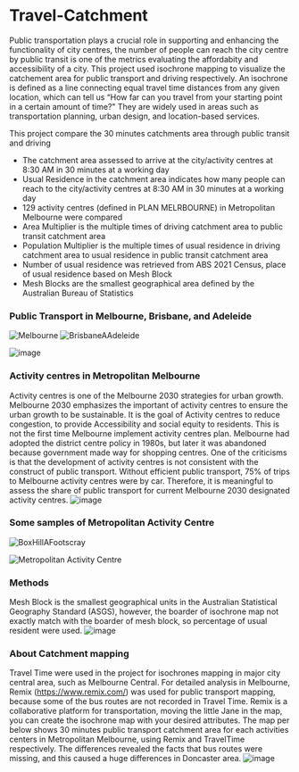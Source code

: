 # Travel-Catchment
Public transportation plays a crucial role in supporting and enhancing the functionality of city centres, the number of people can reach the city centre by public transit is one of the metrics evaluating the affordabity and accessibility of a city. 
This project used isochrone mapping to visualize the catchement area for public transport and driving respectively. An isochrone is defined as a line connecting equal travel time distances from any given location, which can tell us “How far can you travel from your starting point in a certain amount of time?" They are widely used in areas such as transportation planning, urban design, and location-based services. 

This project compare the 30 minutes catchments area through public transit and driving
- The catchment area assessed to arrive at the city/activity centres at 8:30 AM in 30 minutes at a working day
- Usual Residence in the catchment area indicates how many people can reach to the city/activity centres at 8:30 AM in 30 minutes at a working day
- 129 activity centres (defined in PLAN MELRBOURNE) in Metropolitan Melbourne were compared
- Area Multiplier is the multiple times of driving catchment area to public transit catchment area
- Population Multiplier is the multiple times of usual residence in driving catchment area to usual residence in public transit catchment area
- Number of usual residence was retrieved from ABS 2021 Census, place of usual residence based on Mesh Block
- Mesh Blocks are the smallest geographical area defined by the Australian Bureau of Statistics

### Public Transport in Melbourne, Brisbane, and Adeleide
![Melbourne](https://github.com/Lanxuehua/PublicTrasnportCatchment/assets/107735017/9586bfea-dc63-4c0b-b967-e491fdaeae4e)
![BrisbaneAAdeleide](https://github.com/Lanxuehua/PublicTrasnportCatchment/assets/107735017/4365dc5e-c255-40bd-b915-250163de5ddc)

![image](https://github.com/Lanxuehua/PublicTrasnportCatchment/assets/107735017/22dc58d8-d7aa-46ff-b902-5e1aa354eff0)

### Activity centres in Metropolitan Melbourne
Activity centres is one of the Melbourne 2030 strategies for urban growth. Melbourne 2030 emphasizes the important of activity centres to ensure the urban growth to be sustainable. It is the goal of Activity centres to reduce congestion, to provide Accessibility and social equity to residents. This is not the first time Melbourne implement activity centres plan. Melbourne had adopted the district centre policy in 1980s, but later it was abandoned because government made way for shopping centres. One of the criticisms is that the development of activity centres is not consistent with the construct of public transport. Without efficient public transport, 75% of trips to Melbourne activity centres were by car. Therefore, it is meaningful to assess the share of public transport for current Melbourne 2030 designated activity centres.
![image](https://github.com/Lanxuehua/PublicTrasnportCatchment/assets/107735017/50586236-b848-4e47-9904-d1a1e4c418cc)

### Some samples of Metropolitan Activity Centre
![BoxHillAFootscray](https://github.com/Lanxuehua/PublicTrasnportCatchment/assets/107735017/36b64ed8-ceae-4983-93bc-f9e94bc857db)

![Metropolitan Activity Centre](https://github.com/Lanxuehua/PublicTrasnportCatchment/assets/107735017/f77c28c2-889e-4d63-9e87-f3dc8844c568)

### Methods
Mesh Block is the smallest geographical units in the Australian Statistical Geography Standard (ASGS), however, the boarder of isochrone map not exactly match with the boarder of mesh block, so percentage of usual resident were used.
![image](https://github.com/Lanxuehua/PublicTrasnportCatchment/assets/107735017/225d1299-84c2-4bc0-93e4-98b90e21bf3d)

### About Catchment mapping
Travel Time were used in the project for isochrones mapping in major city central area, such as Melbourne Central.
For detailed analysis in Melbourne, Remix (https://www.remix.com/) was used for public transport mapping, because some of the bus routes are not recorded in Travel Time. 
Remix is a collaborative platform for transportation, moving the little Jane in the map, you can create the isochrone map with your desired attributes. 
The map per below shows 30 minutes public transport catchment area for each activities centers in Metropolitan Melbourne, using Remix and TravelTime respectively.
The differences revealed the facts that bus routes were missing, and this caused a huge differences in Doncaster area.
![image](https://github.com/Lanxuehua/PublicTrasnportCatchment/assets/107735017/3437ee5e-b707-4a8f-b75d-cad8c964150a)
